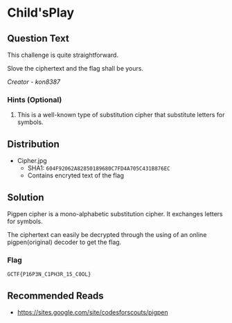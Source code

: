 # Child'sPlay

## Question Text

This challenge is quite straightforward.

Slove the ciphertext and the flag shall be yours.

*Creator - kon8387*

### Hints (Optional)
1. This is a well-known type of substitution cipher that substitute letters for symbols.

## Distribution
- Cipher.jpg
    - SHA1: `604F92062A82850189680C7FD4A705C431B876EC`
    - Contains encryted text of the flag

## Solution
Pigpen cipher is a mono-alphabetic substitution cipher. It exchanges letters for symbols.

The ciphertext can easily be decrypted through the using of an online pigpen(original) decoder to get the flag.

### Flag
`GCTF{P16P3N_C1PH3R_15_C0OL}`

## Recommended Reads
* https://sites.google.com/site/codesforscouts/pigpen